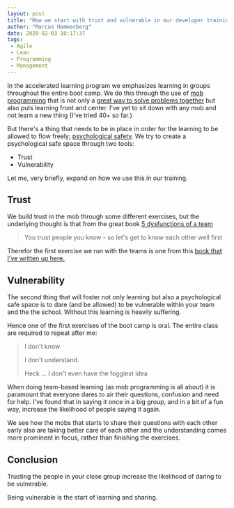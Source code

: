 ```yaml
---
layout: post
title: "How we start with trust and vulnerable in our developer training"
author: "Marcus Hammarberg"
date: 2020-02-03 10:17:37
tags:
 - Agile
 - Lean
 - Programming
 - Management
---
```


In the [</salt>](https://salt.study/) accelerated learning program we emphasizes learning in groups throughout the entire boot camp. We do this through the use of [mob programming](https://en.wikipedia.org/wiki/Mob_programming) that is not only a [great way to solve problems together](http://codebetter.com/marcushammarberg/2013/08/06/mob-programming/) but also puts learning front and center. I've yet to sit down with any mob and not learn a new thing (I've tried 40+ so far.)

But there's a thing that needs to be in place in order for the learning to be allowed to flow freely; [psychological safety](https://en.wikipedia.org/wiki/Psychological_safety). We try to create a psychological safe space through two tools:

* Trust
* Vulnerability

Let me, very briefly, expand on how we use this in our training.

<!-- excerpt-end -->

## Trust

We build trust in the mob through some different exercises, but the underlying thought is that from the great book [5 dysfunctions of a team](https://www.amazon.com/Five-Dysfunctions-Team-Leadership-Fable/dp/0787960756)

> You trust people you know - so let's get to know each other well first

Therefor the first exercise we run with the teams is one from this [book that I've written up here.](https://www.marcusoft.net/2016/02/5-dysfunctions-of-a-team-exercise.html)

## Vulnerability

The second thing that will foster not only learning but also a psychological safe space is to dare (and be allowed) to be vulnerable within your team and the the school. Without this learning is heavily suffering.

Hence one of the first exercises of the [</salt>](https://salt.study/) boot camp is oral. The entire class are required to repeat after me:

> I don't know
>
> I don't understand.
>
> Heck ... I don't even have the foggiest idea

When doing team-based learning (as mob programming is all about) it is paramount that everyone dares to air their questions, confusion and need for help. I've found that in saying it once in a big group, and in a bit of a fun way, increase the likelihood of people saying it again.

We see how the mobs that starts to share their questions with each other early also are taking better care of each other and the understanding comes more prominent in focus, rather than finishing the exercises.

## Conclusion

Trusting the people in your close group increase the likelihood of daring to be vulnerable.

Being vulnerable is the start of learning and sharing.
